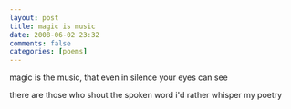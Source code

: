```yaml
---
layout: post
title: magic is music
date: 2008-06-02 23:32
comments: false
categories: [poems]
---
```


magic is the music, that
even in silence
your eyes can see

there are those who shout 
the spoken word
i'd rather whisper my poetry
